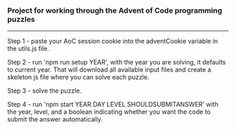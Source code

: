 ### Project for working through the Advent of Code programming puzzles

---

Step 1 - paste your AoC session cookie into the adventCookie variable in the utils.js file.

Step 2 - run 'npm run setup YEAR', with the year you are solving, it defaults to current year. That will download all available input files and create a skeleton js file where you can solve each puzzle.

Step 3 - solve the puzzle.

Step 4 - run 'npm start YEAR DAY LEVEL SHOULDSUBMITANSWER' with the year, level, and a boolean indicating whether you want the code to submit the answer automatically.
